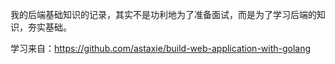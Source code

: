 我的后端基础知识的记录，其实不是功利地为了准备面试，而是为了学习后端的知识，夯实基础。

学习来自：https://github.com/astaxie/build-web-application-with-golang

